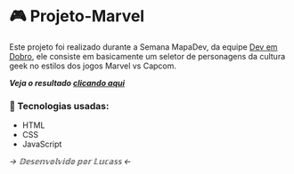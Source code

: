 # 🎮 Projeto-Marvel
 Este projeto foi realizado durante a Semana MapaDev, da equipe [Dev em Dobro](https://github.com/devemdobro), ele consiste em basicamente um seletor de personagens da cultura geek no estilos dos jogos Marvel vs Capcom.

 _**Veja o resultado [clicando aqui](https://lucass-vinicius.github.io/projeto-marvel/)**_
 
 ### 🚀 Tecnologias usadas:
* HTML
* CSS
* JavaScript

_→ 𝔻𝕖𝕤𝕖𝕟𝕧𝕠𝕝𝕧𝕚𝕕𝕠 𝕡𝕠𝕣 𝕃𝕦𝕔𝕒𝕤𝕤 ←_
